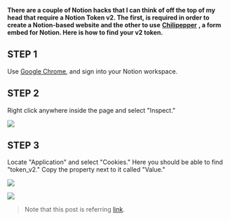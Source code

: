 
**There are a couple of Notion hacks that I can think of off the top of my head that require a Notion Token v2. The first, is required in order to create a Notion-based website and the other to use** **[Chilipepper](https://chilipepper.io/)** __, a form embed for Notion. Here is how to find your v2 token.__

## __STEP 1__

Use [Google Chrome](https://www.google.com/chrome/), and sign into your Notion workspace.

## __STEP 2__

Right click anywhere inside the page and select "Inspect."

![](https://s3.us-west-2.amazonaws.com/secure.notion-static.com/7939998d-daa0-48bf-ba50-56a11da967b1/Untitled.png?X-Amz-Algorithm=AWS4-HMAC-SHA256&X-Amz-Credential=AKIAT73L2G45O3KS52Y5%2F20210524%2Fus-west-2%2Fs3%2Faws4_request&X-Amz-Date=20210524T141008Z&X-Amz-Expires=86400&X-Amz-Signature=58d18d8a159f7e82386890b7c4e387b2d5070f303369b4d6ab3100ccd67d69a5&X-Amz-SignedHeaders=host)

## __STEP 3__

Locate "Application" and select "Cookies." Here you should be able to find "token_v2." Copy the property next to it called "Value."

<!-- ColumnList start -->
<!-- Column 0 start -->
![](https://s3.us-west-2.amazonaws.com/secure.notion-static.com/d1102c05-d2be-4e88-a69f-809e149a1a98/Untitled.png?X-Amz-Algorithm=AWS4-HMAC-SHA256&X-Amz-Credential=AKIAT73L2G45O3KS52Y5%2F20210524%2Fus-west-2%2Fs3%2Faws4_request&X-Amz-Date=20210524T141010Z&X-Amz-Expires=86400&X-Amz-Signature=8c19898ba6a7cec23725308cf5b5cc6abdf479c5ae012730ad1f27fbe20bb457&X-Amz-SignedHeaders=host)

<!-- Column end -->

<!-- Column 1 start -->
![](https://s3.us-west-2.amazonaws.com/secure.notion-static.com/33ea6ea3-a067-4aea-89a0-0da569b9c486/Untitled.png?X-Amz-Algorithm=AWS4-HMAC-SHA256&X-Amz-Credential=AKIAT73L2G45O3KS52Y5%2F20210524%2Fus-west-2%2Fs3%2Faws4_request&X-Amz-Date=20210524T141010Z&X-Amz-Expires=86400&X-Amz-Signature=0a61da8dadf0977cb5db9321438b662bbc3856d2aa5fbf02d5233659b977dd63&X-Amz-SignedHeaders=host)

<!-- Column end -->
<!-- ColumnList end -->

> Note that this post is referring [link](https://www.redgregory.com/notion/2020/6/15/9zuzav95gwzwewdu1dspweqbv481s5).




<!-- NotionPageWriter
-->